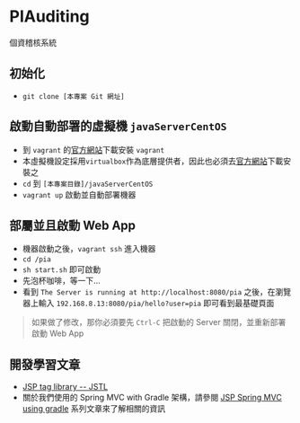 PIAuditing
==========

個資稽核系統

## 初始化

 * `git clone [本專案 Git 網址]`

## 啟動自動部署的虛擬機 `javaServerCentOS`

 * 到 `vagrant` 的[官方網站](https://www.vagrantup.com/)下載安裝 `vagrant`
 * 本虛擬機設定採用`virtualbox`作為底層提供者，因此也必須去[官方網站](https://www.virtualbox.org)下載安裝之
 * `cd` 到 `[本專案目錄]/javaServerCentOS`
 * `vagrant up` 啟動並自動部署機器

## 部屬並且啟動 Web App

 * 機器啟動之後，`vagrant ssh` 進入機器
 * `cd /pia`
 * `sh start.sh` 即可啟動
 * 先泡杯咖啡，等一下...
 * 看到 `The Server is running at http://localhost:8080/pia` 之後，在瀏覽器上輸入 `192.168.8.13:8080/pia/hello?user=pia` 即可看到最基礎頁面

> 如果做了修改，那你必須要先 `Ctrl-C` 把啟動的 Server 關閉，並重新部署啟動 Web App

## 開發學習文章

 * [JSP tag library -- JSTL](https://jstl.java.net/)
 * 關於我們使用的 Spring MVC with Gradle 架構，請參閱 [JSP Spring MVC using gradle](http://www.codedata.com.tw/java/java-tutorial-the-3rd-class-3-servlet-jsp/) 系列文章來了解相關的資訊
